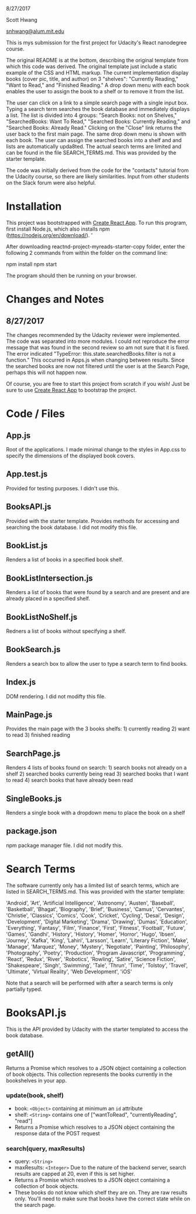 8/27/2017

Scott Hwang

snhwang@alum.mit.edu

This is mys submission for the first project for Udacity's React nanodegree course. 

The original README is at the bottom, describing the original template from which this code was derived. The original template just include a static example of the CSS and HTML markup. The current implementation display books (cover pic, title, and author) on 3 "shelves": "Currently Reading," "Want to Read," and "Finished Reading." A drop down menu with each book enables the user to assign the book to a shelf or to remove it from the list.

The user can click on a link to a simple search page with a single input box. Typing a search term searches the book database and immediately displays a list. The list is divided into 4 groups: "Search Books: not on Shelves," "SearchedBooks: Want To Read," "Searched Books: Currently Reading," and "Searched Books: Already Read." Clicking on the "Close" link returns the user back to the first main page. The same drop down menu is shown with each book. The user can assign the searched books into a shelf and and lists are automatically upda8ted. The actual search terms are limited and can be found in the file SEARCH_TERMS.md. This was provided by the starter template.

The code was initially derived from the code for the "contacts" tutorial from the Udacity course, so there are likely similarities. Input from other students on the Slack forum were also helpful.

# Installation
This project was bootstrapped with [Create React App](https://github.com/facebookincubator/create-react-app). To run this program, first install Node.js, which also installs npm (https://nodejs.org/en/download/). '

After downloading reactnd-project-myreads-starter-copy folder, enter the following 2 commands from within the folder on the command line:

npm install
npm start

The program should then be running on your browser.

# Changes and Notes

## 8/27/2017
The changes recommended by the Udacity reviewer were implemented. The code was separated into more modules. I could not reproduce the error message that was found in the second review so am not sure that it is fixed. The error indicated "TypeError: this.state.searchedBooks.filter is not a function." This occurred in Apps.js when changing between results. Since the searched books are now not filtered until the user is at the Search Page, perhaps this will not happen now.


Of course, you are free to start this project from scratch if you wish! Just be sure to use [Create React App](https://github.com/facebookincubator/create-react-app) to bootstrap the project.

# Code / Files
## App.js
Root of the applications. I made minimal change to the styles in App.css to specify the dimensions of the displayed book covers.

## App.test.js
Provided for testing purposes. I didn't use this. 

## BooksAPI.js
Provided with the starter template. Provides methods for accessing and searching the book database. I did not modify this file.

## BookList.js
Renders a list of books in a specified book shelf.

## BookListIntersection.js
Renders a list of books that were found by a search and are present and are already placed in a specified shelf.

## BookListNoShelf.js
Redners a list of books without specifying a shelf.

## BookSearch.js
Renders a search box to allow the user to type a search term to find books.

## Index.js
DOM rendering. I did not modifty this file.

## MainPage.js
Provides the main page with the 3 books shelfs: 1) currently reading 2) want to read 3) finished reading

## SearchPage.js
Renders 4 lists of books found on search: 1) search books not already on a shelf 2) searched books currently being read 3) searched books that I want to read 4) search books that have already been read

## SingleBooks.js
Renders a single book with a dropdown menu to place the book on a shelf

## package.json
npm package manager file. I did not modify this.

# Search Terms
The software currently only has a limited list of search terms, which are listed in SEARCH_TERMS.md. This was provided with the starter template:

'Android', 'Art', 'Artificial Intelligence', 'Astronomy', 'Austen', 'Baseball', 'Basketball', 'Bhagat', 'Biography', 'Brief', 'Business', 'Camus', 'Cervantes', 'Christie', 'Classics', 'Comics', 'Cook', 'Cricket', 'Cycling', 'Desai', 'Design', 'Development', 'Digital Marketing', 'Drama', 'Drawing', 'Dumas', 'Education', 'Everything', 'Fantasy', 'Film', 'Finance', 'First', 'Fitness', 'Football', 'Future', 'Games', 'Gandhi', 'History', 'History', 'Homer', 'Horror', 'Hugo', 'Ibsen', 'Journey', 'Kafka', 'King', 'Lahiri', 'Larsson', 'Learn', 'Literary Fiction', 'Make', 'Manage', 'Marquez', 'Money', 'Mystery', 'Negotiate', 'Painting', 'Philosophy', 'Photography', 'Poetry', 'Production', 'Program Javascript', 'Programming', 'React', 'Redux', 'River', 'Robotics', 'Rowling', 'Satire', 'Science Fiction', 'Shakespeare', 'Singh', 'Swimming', 'Tale', 'Thrun', 'Time', 'Tolstoy', 'Travel', 'Ultimate', 'Virtual Reality', 'Web Development', 'iOS'

Note that a search will be performed with after a search terms is only partially typed.

# BooksAPI.js
This is the API provided by Udacity with the starter templated to access the book database.

## getAll()
Returns a Promise which resolves to a JSON object containing a collection of book objects. This collection represents the books currently in the bookshelves in your app.

### update(book, shelf)
* book: `<Object>` containing at minimum an `id` attribute
* shelf: `<String>` contains one of ["wantToRead", "currentlyReading", "read"]  
* Returns a Promise which resolves to a JSON object containing the response data of the POST request

### search(query, maxResults)
* query: `<String>`
* maxResults: `<Integer>` Due to the nature of the backend server, search results are capped at 20, even if this is set higher.
* Returns a Promise which resolves to a JSON object containing a collection of book objects.
* These books do not know which shelf they are on. They are raw results only. You'll need to make sure that books have the correct state while on the search page.
